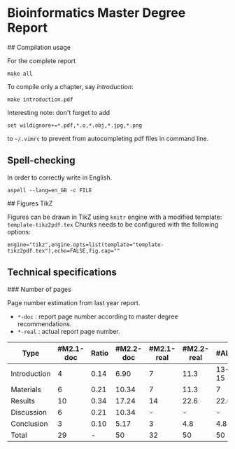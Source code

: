 # Bioinformatics Master Degree Report

## Compilation usage

For the complete report

```
make all
```

To compile only a chapter, say _introduction_:

```
make introduction.pdf
```



Interesting note: don't forget to add
```
set wildignore+=*.pdf,*.o,*.obj,*.jpg,*.png
```

to `~/.vimrc` to prevent from autocompleting pdf files in command line.

## Spell-checking

In order to correctly write in English.

```
aspell --lang=en_GB -c FILE
```

## Figures TikZ


Figures can be drawn in TikZ using `knitr` engine with a modified template: `template-tikz2pdf.tex`
Chunks needs to be configured with the following options:

```
engine="tikz",engine.opts=list(template="template-tikz2pdf.tex"),echo=FALSE,fig.cap=""
```

## Technical specifications

### Number of pages

Page number estimation from last year report.

* `*-doc` : report page number according to master degree recommendations.
* `*-real` : actual report page number.



Type         |  #M2.1-doc | Ratio | #M2.2-doc | #M2.1-real | #M2.2-real |     #ALA
-------------| -----------|-------|-----------|------------|------------|------------
Introduction |    4       |   0.14|     6.90  |    7       |     11.3   |     13-15
Materials    |    6       |   0.21|    10.34  |    7       |     11.3   |     7
Results      |    10      |   0.34|    17.24  |    14      |     22.6   |     22.6
Discussion   |    6       |   0.21|    10.34  |    -       |     -      |     -
Conclusion   |    3       |   0.10|     5.17  |    3       |     4.8    |     4.8
Total        |    29      |    -  |     50    |    32      |     50     |     50
